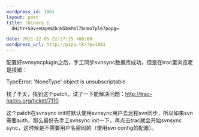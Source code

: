 ```yaml
--- 
wordpress_id: 1061
layout: post
title: !binary |
  dHJhY+S9v+eUqHN2bnN5bmPml7bnmoTpl67popg=

date: 2011-12-05 22:27:15 +08:00
wordpress_url: http://pipa.tk/?p=1061
---
```

配置好svnsyncplugin之后，手工同步svnsync数据库成功，但是在trac里浏览老是报错：

TypeError: 'NoneType' object is unsubscriptable

找了半天，找到这个patch，试了一下能解决问题：<a href="http://trac-hacks.org/ticket/7110">http://trac-hacks.org/ticket/7110</a>

这个patch在svnsync init时默认使用svnsync用户去远程svn同步，所以如果svn需要auth，那么最好先手工svnsync init一下，再点击trac就会开始svnsync sync，这时候是不需要用户名密码的（使用svn config的配置）。
